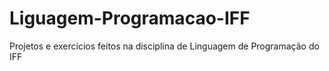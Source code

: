 # Liguagem-Programacao-IFF
Projetos e exercícios feitos na disciplina de Linguagem de Programação do IFF
